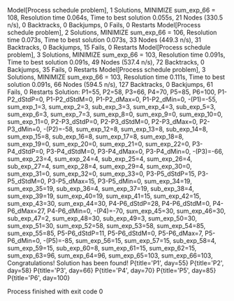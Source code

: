 Model[Process schedule problem], 1 Solutions, MINIMIZE sum_exp_66 = 108, Resolution time 0.064s, Time to best solution 0.055s, 21 Nodes (330.5 n/s), 0 Backtracks, 0 Backjumps, 0 Fails, 0 Restarts
Model[Process schedule problem], 2 Solutions, MINIMIZE sum_exp_66 = 106, Resolution time 0.073s, Time to best solution 0.073s, 33 Nodes (449.3 n/s), 31 Backtracks, 0 Backjumps, 15 Fails, 0 Restarts
Model[Process schedule problem], 3 Solutions, MINIMIZE sum_exp_66 = 103, Resolution time 0.091s, Time to best solution 0.091s, 49 Nodes (537.4 n/s), 72 Backtracks, 0 Backjumps, 35 Fails, 0 Restarts
Model[Process schedule problem], 3 Solutions, MINIMIZE sum_exp_66 = 103, Resolution time 0.111s, Time to best solution 0.091s, 66 Nodes (594.5 n/s), 127 Backtracks, 0 Backjumps, 61 Fails, 0 Restarts
Solution: P1=55, P2=58, P3=66, P4=70, P5=85, P6=100, P1-P2_dStdP=0, P1-P2_dStdM=0, P1-P2_dMax=0, P1-P2_dMin=0, -(P1)=-55, sum_exp_1=3, sum_exp_2=3, sub_exp_3=3, sum_exp_4=3, sub_exp_5=3, sum_exp_6=3, sum_exp_7=3, sum_exp_8=0, sum_exp_9=0, sum_exp_10=0, sum_exp_11=0, P2-P3_dStdP=0, P2-P3_dStdM=0, P2-P3_dMax=0, P2-P3_dMin=0, -(P2)=-58, sum_exp_12=8, sum_exp_13=8, sub_exp_14=8, sum_exp_15=8, sub_exp_16=8, sum_exp_17=8, sum_exp_18=8, sum_exp_19=0, sum_exp_20=0, sum_exp_21=0, sum_exp_22=0, P3-P4_dStdP=0, P3-P4_dStdM=0, P3-P4_dMax=0, P3-P4_dMin=0, -(P3)=-66, sum_exp_23=4, sum_exp_24=4, sub_exp_25=4, sum_exp_26=4, sub_exp_27=4, sum_exp_28=4, sum_exp_29=4, sum_exp_30=0, sum_exp_31=0, sum_exp_32=0, sum_exp_33=0, P3-P5_dStdP=15, P3-P5_dStdM=0, P3-P5_dMax=15, P3-P5_dMin=0, sum_exp_34=19, sum_exp_35=19, sub_exp_36=4, sum_exp_37=19, sub_exp_38=4, sum_exp_39=19, sum_exp_40=19, sum_exp_41=15, sum_exp_42=15, sum_exp_43=30, sum_exp_44=30, P4-P6_dStdP=28, P4-P6_dStdM=0, P4-P6_dMax=27, P4-P6_dMin=0, -(P4)=-70, sum_exp_45=30, sum_exp_46=30, sub_exp_47=2, sum_exp_48=30, sub_exp_49=3, sum_exp_50=30, sum_exp_51=30, sum_exp_52=58, sum_exp_53=58, sum_exp_54=85, sum_exp_55=85, P5-P6_dStdP=11, P5-P6_dStdM=0, P5-P6_dMax=7, P5-P6_dMin=0, -(P5)=-85, sum_exp_56=15, sum_exp_57=15, sub_exp_58=4, sum_exp_59=15, sub_exp_60=8, sum_exp_61=15, sum_exp_62=15, sum_exp_63=96, sum_exp_64=96, sum_exp_65=103, sum_exp_66=103, 
Congratulations! Solution has been found!
P{title='P1', day=55}
P{title='P2', day=58}
P{title='P3', day=66}
P{title='P4', day=70}
P{title='P5', day=85}
P{title='P6', day=100}

Process finished with exit code 0
